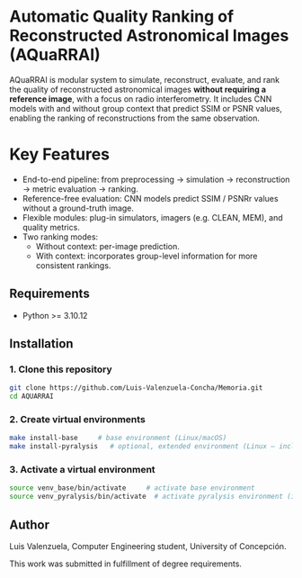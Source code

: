 # Automatic Quality Ranking of Reconstructed Astronomical Images (AQuaRRAI)

AQuaRRAI is modular system to simulate, reconstruct, evaluate, and rank the quality of reconstructed astronomical images **without requiring a reference image**, with a focus on radio interferometry. It includes CNN models with and without group context that predict SSIM or PSNR values, enabling the ranking of reconstructions from the same observation.

# Key Features

- End-to-end pipeline: from preprocessing → simulation → reconstruction → metric evaluation → ranking.
- Reference-free evaluation: CNN models predict SSIM / PSNRr values without a ground-truth image.
- Flexible modules: plug-in simulators, imagers (e.g. CLEAN, MEM), and quality metrics.
- Two ranking modes:
  - Without context: per-image prediction.
  - With context: incorporates group-level information for more consistent rankings.

## Requirements

- Python >= 3.10.12

## Installation

### 1. Clone this repository

```bash
git clone https://github.com/Luis-Valenzuela-Concha/Memoria.git
cd AQUARRAI
```

### 2. Create virtual environments

```bash
make install-base     # base environment (Linux/macOS)
make install-pyralysis   # optional, extended environment (Linux — includes imaging via pyralysis)
```

### 3. Activate a virtual environment

```bash
source venv_base/bin/activate     # activate base environment
source venv_pyralysis/bin/activate  # activate pyralysis environment (if reconstructing with pyralysis)
```

## Author

Luis Valenzuela, Computer Engineering student, University of Concepción.

This work was submitted in fulfillment of degree requirements.
